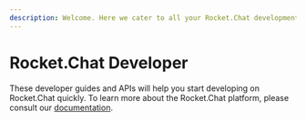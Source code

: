 ```yaml
---
description: Welcome. Here we cater to all your Rocket.Chat development needs.
---
```


# Rocket.Chat Developer

These developer guides and APIs will help you start developing on Rocket.Chat quickly. To learn more about the Rocket.Chat platform, please consult our [documentation](https://docs.rocket.chat/).

